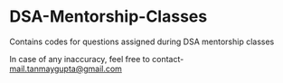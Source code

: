 # DSA-Mentorship-Classes

Contains codes for questions assigned during DSA mentorship classes

In case of any inaccuracy, feel free to contact- mail.tanmaygupta@gmail.com
